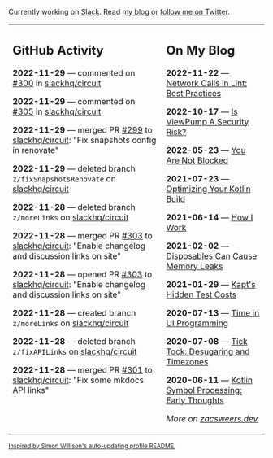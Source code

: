 Currently working on [Slack](https://slack.com/). Read [my blog](https://zacsweers.dev/) or [follow me on Twitter](https://twitter.com/ZacSweers).

<table><tr><td valign="top" width="60%">

## GitHub Activity
<!-- githubActivity starts -->
**2022-11-29** — commented on [#300](https://github.com/slackhq/circuit/pull/300#issuecomment-1331252566) in [slackhq/circuit](https://github.com/slackhq/circuit)

**2022-11-29** — commented on [#305](https://github.com/slackhq/circuit/issues/305#issuecomment-1331234424) in [slackhq/circuit](https://github.com/slackhq/circuit)

**2022-11-29** — merged PR [#299](https://github.com/slackhq/circuit/pull/299) to [slackhq/circuit](https://github.com/slackhq/circuit): "Fix snapshots config in renovate"

**2022-11-29** — deleted branch `z/fixSnapshotsRenovate` on [slackhq/circuit](https://github.com/slackhq/circuit)

**2022-11-28** — deleted branch `z/moreLinks` on [slackhq/circuit](https://github.com/slackhq/circuit)

**2022-11-28** — merged PR [#303](https://github.com/slackhq/circuit/pull/303) to [slackhq/circuit](https://github.com/slackhq/circuit): "Enable changelog and discussion links on site"

**2022-11-28** — opened PR [#303](https://github.com/slackhq/circuit/pull/303) to [slackhq/circuit](https://github.com/slackhq/circuit): "Enable changelog and discussion links on site"

**2022-11-28** — created branch `z/moreLinks` on [slackhq/circuit](https://github.com/slackhq/circuit)

**2022-11-28** — deleted branch `z/fixAPILinks` on [slackhq/circuit](https://github.com/slackhq/circuit)

**2022-11-28** — merged PR [#301](https://github.com/slackhq/circuit/pull/301) to [slackhq/circuit](https://github.com/slackhq/circuit): "Fix some mkdocs API links"
<!-- githubActivity ends -->
</td><td valign="top" width="40%">

## On My Blog
<!-- blog starts -->
**2022-11-22** — [Network Calls in Lint: Best Practices](https://www.zacsweers.dev/network-calls-in-lint-best-practices/)

**2022-10-17** — [Is ViewPump A Security Risk?](https://www.zacsweers.dev/is-viewpump-a-security-risk/)

**2022-05-23** — [You Are Not Blocked](https://www.zacsweers.dev/you-are-not-blocked/)

**2021-07-23** — [Optimizing Your Kotlin Build](https://www.zacsweers.dev/optimizing-your-kotlin-build/)

**2021-06-14** — [How I Work](https://www.zacsweers.dev/how-i-work/)

**2021-02-02** — [Disposables Can Cause Memory Leaks](https://www.zacsweers.dev/disposables-can-cause-memory-leaks/)

**2021-01-29** — [Kapt's Hidden Test Costs](https://www.zacsweers.dev/kapts-hidden-test-costs/)

**2020-07-13** — [Time in UI Programming](https://www.zacsweers.dev/time-in-ui/)

**2020-07-08** — [Tick Tock: Desugaring and Timezones](https://www.zacsweers.dev/ticktock-desugaring-timezones/)

**2020-06-11** — [Kotlin Symbol Processing: Early Thoughts](https://www.zacsweers.dev/kotlin-symbol-processor-early-thoughts/)
<!-- blog ends -->
_More on [zacsweers.dev](https://zacsweers.dev/)_
</td></tr></table>

<sub><a href="https://simonwillison.net/2020/Jul/10/self-updating-profile-readme/">Inspired by Simon Willison's auto-updating profile README.</a></sub>